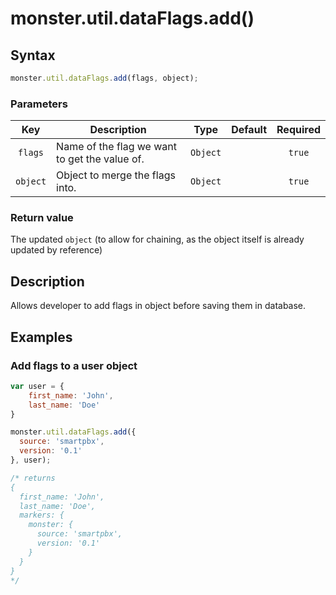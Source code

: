 # monster.util.dataFlags.add()

## Syntax
```javascript
monster.util.dataFlags.add(flags, object);
```

### Parameters
Key | Description | Type | Default | Required
:-: | --- | :-: | :-: | :-:
`flags` | Name of the flag we want to get the value of. | `Object` | | `true`
`object` | Object to merge the flags into. | `Object` | | `true`

### Return value
The updated `object` (to allow for chaining, as the object itself is already updated by reference)

## Description
Allows developer to add flags in object before saving them in database.

## Examples
### Add flags to a user object
```javascript
var user = {
	first_name: 'John',
	last_name: 'Doe'
}

monster.util.dataFlags.add({
  source: 'smartpbx',
  version: '0.1'
}, user);

/* returns
{
  first_name: 'John',
  last_name: 'Doe',
  markers: {
    monster: {
      source: 'smartpbx',
      version: '0.1'
    }
  }
}
*/
```
